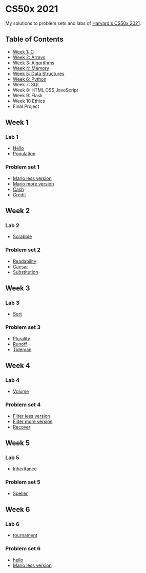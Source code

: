 # CS50x 2021

My solutions to problem sets and labs of [Harvard's CS50x 2021](https://cs50.harvard.edu/x/2021/).

## Table of Contents

- [Week 1: C](#week-1)
- [Week 2: Arrays](#week-2)
- [Week 3: Algorithms](#week-3)
- [Week 4: Memory](#week-4)
- [Week 5: Data Structures](#week-5)
- [Week 6: Python](#week-6)
- Week 7: SQL
- Week 8: HTML,CSS,JaveScript
- Week 9: Flask
- Week 10 Ethics
- Final Project


## Week 1

### Lab 1

* [Hello](week1/lab1/hello/hello.c)
* [Population](week1/lab1/population/population.c)

### Problem set 1

* [Mario less version](week1/pset1/mario/less/mario.c)
* [Mario more version](week1/pset1/mario/more/mario.c)
* [Cash](week1/pset1/cash/cash.c)
* [Credit](week1/pset1/credit/credit.c)


## Week 2

### Lab 2

* [Scrabble](week2/lab2/scrabble/scrabble.c)

### Problem set 2

* [Readability](week2/pset2/readability/readability.c)
* [Caesar](week2/pset2/caesar/caesar.c)
* [Substitution](week2/pset2/substitution/substitution.c)

## Week 3

### Lab 3

* [Sort](week3/lab3/sort/answers.txt)

### Problem set 3

* [Plurality](week3/pset3/plurality/plurality.c)
* [Runoff](week3/pset3/runoff/runoff.c)
* [Tideman](week3/pset3/tideman/tideman.c)

## Week 4

### Lab 4

* [Volume](week4/lab4/volume/volume.c)

### Problem set 4

* [Filter less version](week4/pset4/filter/less/helpers.c)
* [Filter more version](week4/pset4/filter/more/helpers.c)
* [Recover](week4/pset4/recover/recover.c)

## Week 5

### Lab 5

* [Inheritance](week5/lab5/inheritance/inheritance.c)

### Problem set 5

* [Speller](week5/pset5/speller/dictionary.c)

## Week 6

### Lab 6

* [tournament](week6/lab6/tournament/tournament.py)

### Problem set 6

* [hello](week6/pset6/hello/hello.py)
* [Mario less version](week6/pset6/mario/less/mario.py)

